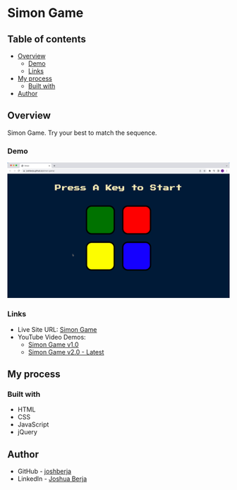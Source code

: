 # Simon Game

## Table of contents

- [Overview](#overview)
  - [Demo](#demo)
  - [Links](#links)
- [My process](#my-process)
  - [Built with](#built-with)
- [Author](#author)

## Overview

Simon Game. Try your best to match the sequence.

### Demo

![](./demo/simon-game-preview-3360x2050.gif)

### Links

- Live Site URL: [Simon Game](https://joshberja.github.io/simon-game/)
- YouTube Video Demos:
  - [Simon Game v1.0](https://youtu.be/6B7sVNnFwDE)
  - [Simon Game v2.0 - Latest](https://youtu.be/arIkGBC3p94)

## My process

### Built with

- HTML
- CSS
- JavaScript
- jQuery

## Author

- GitHub - [joshberja](https://github.com/joshberja)
- LinkedIn - [Joshua Berja](https://www.linkedin.com/in/joshuaberja/)